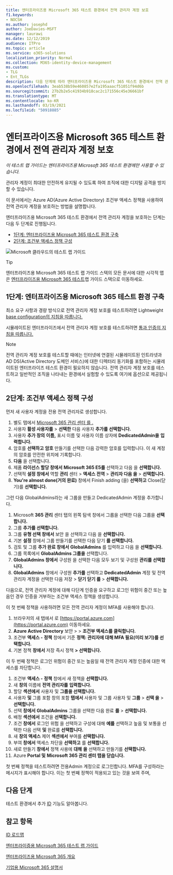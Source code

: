 ```yaml
---
title: 엔터프라이즈용 Microsoft 365 테스트 환경에서 전역 관리자 계정 보호
f1.keywords:
- NOCSH
ms.author: josephd
author: JoeDavies-MSFT
manager: laurawi
ms.date: 12/12/2019
audience: ITPro
ms.topic: article
ms.service: o365-solutions
localization_priority: Normal
ms.collection: M365-identity-device-management
ms.custom:
- TLG
- Ent_TLGs
description: 다음 단계에 따라 엔터프라이즈용 Microsoft 365 테스트 환경에서 전역 관리자 계정을 보호합니다.
ms.openlocfilehash: 3eab538b59e460857e2fa195aaacf51051f94d6b
ms.sourcegitcommit: 27b2b2e5c41934b918cac2c171556c45e36661bf
ms.translationtype: MT
ms.contentlocale: ko-KR
ms.lasthandoff: 03/19/2021
ms.locfileid: "50918885"
---
```

# <a name="protect-global-administrator-accounts-in-your-microsoft-365-for-enterprise-test-environment"></a>엔터프라이즈용 Microsoft 365 테스트 환경에서 전역 관리자 계정 보호

*이 테스트 랩 가이드는 엔터프라이즈용 Microsoft 365 테스트 환경에만 사용할 수 있습니다.*

관리자 계정이 최대한 안전하게 유지될 수 있도록 하여 조직에 대한 디지털 공격을 방지할 수 있습니다. 

이 문서에서는 Azure AD(Azure Active Directory) 조건부 액세스 정책을 사용하여 전역 관리자 계정을 보호하는 방법을 설명합니다.

엔터프라이즈용 Microsoft 365 테스트 환경에서 전역 관리자 계정을 보호하는 단계는 다음 두 단계로 진행됩니다.
- [1단계: 엔터프라이즈용 Microsoft 365 테스트 환경 구축](#phase-1-build-out-your-microsoft-365-for-enterprise-test-environment)
- [2단계: 조건부 액세스 정책 구성](#phase-2-configure-conditional-access-policies)

![Microsoft 클라우드의 테스트 랩 가이드](../media/m365-enterprise-test-lab-guides/cloud-tlg-icon.png) 
    
> [!TIP]
> 엔터프라이즈용 Microsoft 365 테스트 랩 가이드 스택의 모든 문서에 대한 시각적 맵은 [엔터프라이즈용 Microsoft 365 테스트](../downloads/Microsoft365EnterpriseTLGStack.pdf)랩 가이드 스택으로 이동하세요.

## <a name="phase-1-build-out-your-microsoft-365-for-enterprise-test-environment"></a>1단계: 엔터프라이즈용 Microsoft 365 테스트 환경 구축

최소 요구 사항과 경량 방식으로 전역 관리자 계정 보호를 테스트하려면 Lightweight [base configuration의 지침을 따릅니다.](lightweight-base-configuration-microsoft-365-enterprise.md)
  
시뮬레이트된 엔터프라이즈에서 전역 관리자 계정 보호를 테스트하려면 [통과 인증의 지침을 따릅니다.](pass-through-auth-m365-ent-test-environment.md)
  
> [!NOTE]
> 전역 관리자 계정 보호를 테스트할 때에는 인터넷에 연결된 시뮬레이트된 인트라넷과 AD DS(Active Directory 도메인 서비스)에 대한 디렉터리 동기화를 포함하는 시뮬레이트된 엔터프라이즈 테스트 환경이 필요하지 않습니다. 전역 관리자 계정 보호를 테스트하고 일반적인 조직을 나타내는 환경에서 실험할 수 있도록 여기에 옵션으로 제공됩니다. 
  
## <a name="phase-2-configure-conditional-access-policies"></a>2단계: 조건부 액세스 정책 구성

먼저 새 사용자 계정을 전용 전역 관리자로 생성합니다.

1. 별도 탭에서 [Microsoft 365 관리 센터 를 .](https://admin.microsoft.com/)
2. 사용자 **활성 사용자를**  >  **선택한** 다음 사용자 **추가를 선택합니다.**
3. 사용자 **추가 창의** **이름,** 표시 이름 및 사용자 이름 상자에 **DedicatedAdmin을** **입력합니다.**
4. 암호를 **선택하고** **암호** 만들기를 선택한 다음 강력한 암호를 입력합니다. 이 새 계정의 암호를 안전한 위치에 기록합니다.
5. **다음** 을 선택합니다.
6. 제품 **라이선스 할당 창에서** **Microsoft 365 E5를** 선택하고 다음 을 **선택합니다.**
7. 선택적 **설정 창에서** 역할 **관리** 센터  >  **액세스 전역**  >  **관리자 다음 을**  >  **선택합니다.**
8. **You're almost done(거의 완료)** 창에서 Finish adding (을) **선택하고** Close(닫기)를 **선택합니다.**

그런 다음 GlobalAdmins라는 새 그룹을 만들고 DedicatedAdmin 계정을 추가합니다.

1. Microsoft **365 관리** 센터 탭의 왼쪽 탐색 창에서 그룹을 선택한 다음 그룹을 **선택합니다.** 
2. 그룹 **추가를 선택합니다.**
3. 그룹 **유형 선택 창에서** 보안 을 선택하고 다음 을 **선택합니다.**
4. 기본 **설정** 창에서 그룹 만들기를 선택한 다음 닫기 **를 선택합니다.**
5. 검토 및 그룹 **추가 완료 창에서** **GlobalAdmins** 를 입력하고 다음 을 **선택합니다.**
7. 그룹 목록에서 **GlobalAdmins 그룹을** 선택합니다.
8. **GlobalAdmins 창에서** 구성원 을 선택한 다음 모두 보기 및 구성원 **관리를 선택합니다.**
9. **GlobalAdmins** 창에서 구성원 **추가를** 선택하고 **DedicatedAdmin** 계정 및 전역 관리자 계정을 선택한 다음 저장   >  **닫기 닫기 를**  >  **선택합니다.**

다음으로, 전역 관리자 계정에 대해 다단계 인증을 요구하고 로그인 위험이 중간 또는 높음인 경우 인증을 거부하는 조건부 액세스 정책을 생성합니다.

이 첫 번째 정책을 사용하려면 모든 전역 관리자 계정이 MFA를 사용해야 합니다.

1. 브라우저의 새 탭에서 로 [https://portal.azure.com](https://portal.azure.com) 이동하세요.
2. **Azure Active Directory** 보안  >    >  **조건부 액세스를 클릭합니다.**
3. 조건부 **액세스 - 정책** 창에서 기준 **정책: 관리자에 대해 MFA 필요(미리 보기)를 선택합니다.**
4. 기본 정책 **창에서** 저장 즉시 정책 **> 선택합니다.**

이 두 번째 정책은 로그인 위험이 중간 또는 높음일 때 전역 관리자 계정 인증에 대한 액세스를 차단합니다.

1. 조건부 **액세스 - 정책** 창에서 새 정책을 **선택합니다.**
2. 새 **창의** 이름에 **전역 관리자를** **입력합니다.**
3. 할당 **섹션에서** 사용자 및 **그룹을 선택합니다.**
4. 사용자 **및** 그룹 포함 창의 포함 **탭에서** 사용자 및 그룹 사용자 및 **그룹**  >  **선택 을**  >  **선택합니다.**
5. 선택 **창에서** **GlobalAdmins** 그룹을 선택한 다음 완료 **를**  >  **선택합니다.**
6. 배정 **섹션에서** 조건을 **선택합니다.**
7. 조건 **창에서** 로그인 위험 을 선택하고 구성에 대해  **예를** 선택하고 높음 및 보통을 선택한 다음 선택 **및** 완료를 **선택합니다.**   
8. 새 **창의 액세스** 제어 **섹션에서** 부여를 **선택합니다.**
9. 부여 **창에서** 액세스 차단을 **선택하고** 를 **선택합니다.**
10. 새로 만들기 **창에서** 정책 사용에 **대해** **을** 선택하고 만들기를 **선택합니다.**
11. Azure **Portal 및** **Microsoft 365 관리 센터 탭을 닫습니다.**

첫 번째 정책을 테스트하려면 전용Admin 계정으로 로그인합니다. MFA를 구성하라는 메시지가 표시해야 합니다. 이는 첫 번째 정책이 적용되고 있는 것을 보여 주며,

## <a name="next-step"></a>다음 단계

테스트 환경에서 추가 [ID](m365-enterprise-test-lab-guides.md#identity) 기능도 알아봅니다.

## <a name="see-also"></a>참고 항목

[ID 로드맵](identity-roadmap-microsoft-365.md)

[엔터프라이증용 Microsoft 365 테스트 랩 가이드](m365-enterprise-test-lab-guides.md)

[엔터프라이즈용 Microsoft 365 개요](microsoft-365-overview.md)

[기업용 Microsoft 365 설명서](/microsoft-365-enterprise/)